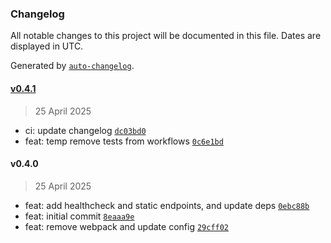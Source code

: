 ### Changelog

All notable changes to this project will be documented in this file. Dates are displayed in UTC.

Generated by [`auto-changelog`](https://github.com/CookPete/auto-changelog).

#### [v0.4.1](https://github.com/datr-tech/api-proc/compare/v0.4.0...v0.4.1)

> 25 April 2025

- ci: update changelog [`dc03bd0`](https://github.com/datr-tech/api-proc/commit/dc03bd0f4375053d674f3e9fea0bdf4e47cc62df)
- feat: temp remove tests from workflows [`0c6e1bd`](https://github.com/datr-tech/api-proc/commit/0c6e1bd2102d36c6a73830c993ae382099ed0cad)

#### v0.4.0

> 25 April 2025

- feat: add healthcheck and static endpoints, and update deps [`0ebc88b`](https://github.com/datr-tech/api-proc/commit/0ebc88b6d68b7c257c6746244d5f910ff90f76d9)
- feat: initial commit [`8eaaa9e`](https://github.com/datr-tech/api-proc/commit/8eaaa9e33cdd9dbdce0b5d3424aa2b2ffd05acf9)
- feat: remove webpack and update config [`29cff02`](https://github.com/datr-tech/api-proc/commit/29cff0238305bde1a531715ea9ba042f98ab4867)
